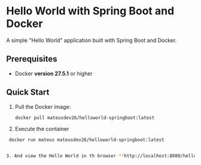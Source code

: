 # Hello World with Spring Boot and Docker

A simple "Hello World" application built with Spring Boot and Docker.

## Prerequisites

- Docker **version 27.5.1** or higher

## Quick Start

1. Pull the Docker image:
   ```bash
   docker pull mateusdev26/helloworld-springboot:latest


2. Execute the container 
  ```bash
   docker run mateus mateusdev26/helloworld-springboot:latest


3. And view the Hello World in th browser **http://localhost:8080/hello-world**


